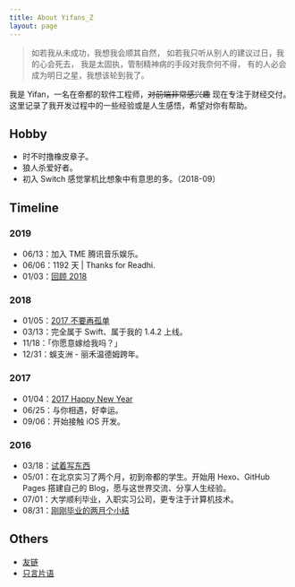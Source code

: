 ```yaml
---
title: About Yifans_Z
layout: page
---
```


> 如若我从未成功，我想我会顺其自然，
> 如若我只听从别人的建议过日，我的心会死去，
> 我是太固执，管制精神病的手段对我奈何不得，
> 有的人必会成为明日之星，我想该轮到我了。

我是 Yifan，一名在帝都的软件工程师，~~对前端非常感兴趣~~ 现在专注于财经交付。这里记录了我开发过程中的一些经验或是人生感悟，希望对你有帮助。

## Hobby

- 时不时撸橡皮章子。
- 狼人杀爱好者。
- 初入 Switch 感觉掌机比想象中有意思的多。（2018-09）

## Timeline

### 2019

- 06/13：加入 TME 腾讯音乐娱乐。
- 06/06：1192 天 | Thanks for Readhi.
- 01/03：[回顾 2018](/2019/01/03/review-2018/)

### 2018

- 01/05：[2017 不要再孤单](/2018/01/05/dont-be-lonely-in-2017/)
- 03/13：完全属于 Swift、属于我的 1.4.2 上线。
- 11/18：「你愿意嫁给我吗？」
- 12/31：蜈支洲 - 丽禾温德姆跨年。

### 2017

- 01/04：[2017 Happy New Year](/2017/01/04/2017-happy-new-year/)
- 06/25：与你相遇，好幸运。
- 09/06：开始接触 iOS 开发。

### 2016

- 03/18：[试着写东西](/2016/03/18/try-to-write-something/)
- 05/01：在北京实习了两个月，初到帝都的学生。开始用 Hexo、GitHub Pages 撘建自己的 Blog，愿与这世界交流、分享人生经验。
- 07/01：大学顺利毕业，入职实习公司，更专注于计算机技术。
- 08/31：[刚刚毕业的两月个小结](/2016/08/31/20160601-20160831-report/)

## Others

- [友链](/links)
- [只言片语](/about/quotes)
